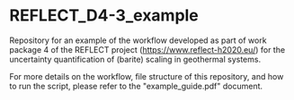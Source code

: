 # REFLECT_D4-3_example

Repository for an example of the workflow developed as part of work package 4 of the REFLECT project (https://www.reflect-h2020.eu/) for the uncertainty quantification of (barite) scaling in geothermal systems.

For more details on the workflow, file structure of this repository, and how to run the script, please refer to the "example_guide.pdf" document.
